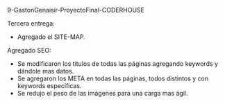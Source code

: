 9-GastonGenaisir-ProyectoFinal-CODERHOUSE

Tercera entrega:

- Agregado el SITE-MAP.

Agregado SEO:
- Se modificaron los títulos de todas las páginas agregando keywords y dándole mas datos.
- Se agregaron los META en todas las páginas, todos distintos y con keywords específicas.
- Se redujo el peso de las imágenes para una carga mas ágil.
